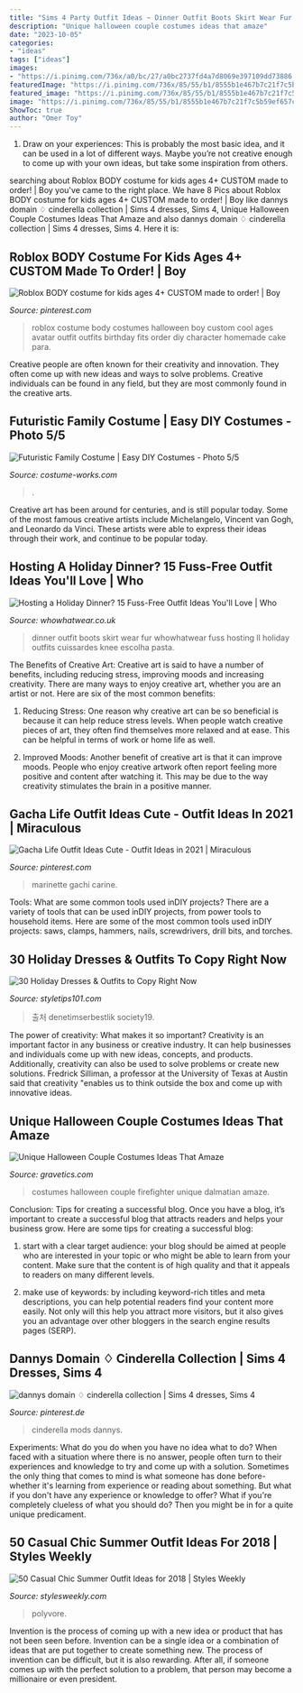 ```yaml
---
title: "Sims 4 Party Outfit Ideas ~ Dinner Outfit Boots Skirt Wear Fur Whowhatwear Fuss Hosting Ll Holiday Outfits Cuissardes Knee Escolha Pasta"
description: "Unique halloween couple costumes ideas that amaze"
date: "2023-10-05"
categories:
- "ideas"
tags: ["ideas"]
images:
- "https://i.pinimg.com/736x/a0/bc/27/a0bc2737fd4a7d8069e397109dd73886.jpg"
featuredImage: "https://i.pinimg.com/736x/85/55/b1/8555b1e467b7c21f7c5b59ef657cf0ed.jpg"
featured_image: "https://i.pinimg.com/736x/85/55/b1/8555b1e467b7c21f7c5b59ef657cf0ed.jpg"
image: "https://i.pinimg.com/736x/85/55/b1/8555b1e467b7c21f7c5b59ef657cf0ed.jpg"
ShowToc: true
author: "Omer Toy"
---
```



1. Draw on your experiences: This is probably the most basic idea, and it can be used in a lot of different ways. Maybe you’re not creative enough to come up with your own ideas, but take some inspiration from others.

	

		
searching about Roblox BODY costume for kids ages 4+ CUSTOM made to order! | Boy you've came to the right place. We have 8 Pics about Roblox BODY costume for kids ages 4+ CUSTOM made to order! | Boy like dannys domain ♢ cinderella collection | Sims 4 dresses, Sims 4, Unique Halloween Couple Costumes Ideas That Amaze and also dannys domain ♢ cinderella collection | Sims 4 dresses, Sims 4. Here it is:
		
    
## Roblox BODY Costume For Kids Ages 4+ CUSTOM Made To Order! | Boy

<img loading=lazy src="https://i.pinimg.com/736x/a0/bc/27/a0bc2737fd4a7d8069e397109dd73886.jpg" onerror="this.onerror=null;this.src='https://tse2.mm.bing.net/th?id=OIP.QMZFsFUtumPrYCERc1PpeAHaL0&amp;pid=15.1';" alt="Roblox BODY costume for kids ages 4+ CUSTOM made to order! | Boy">

_Source: pinterest.com_

>roblox costume body costumes halloween boy custom cool ages avatar outfit outfits birthday fits order diy character homemade cake para. 

	

Creative people are often known for their creativity and innovation. They often come up with new ideas and ways to solve problems. Creative individuals can be found in any field, but they are most commonly found in the creative arts.

    
## Futuristic Family Costume | Easy DIY Costumes - Photo 5/5

<img loading=lazy src="https://photos.costume-works.com/full/futuristic_family4.jpg" onerror="this.onerror=null;this.src='https://tse4.mm.bing.net/th?id=OIP.Wi9A29Lm1JwB4lSw6K92YwHaJ3&amp;pid=15.1';" alt="Futuristic Family Costume | Easy DIY Costumes - Photo 5/5">

_Source: costume-works.com_

>. 

	

Creative art has been around for centuries, and is still popular today. Some of the most famous creative artists include Michelangelo, Vincent van Gogh, and Leonardo da Vinci. These artists were able to express their ideas through their work, and continue to be popular today.

    
## Hosting A Holiday Dinner? 15 Fuss-Free Outfit Ideas You&#039;ll Love | Who

<img loading=lazy src="https://cdn.cliqueinc.com/posts/img/uploads/current/images/0/162/18/promo.original.700x0c.jpg" onerror="this.onerror=null;this.src='https://tse1.mm.bing.net/th?id=OIP.LQdplFwwVw85QYOZyPSJfAHaJ3&amp;pid=15.1';" alt="Hosting a Holiday Dinner? 15 Fuss-Free Outfit Ideas You&#039;ll Love | Who">

_Source: whowhatwear.co.uk_

>dinner outfit boots skirt wear fur whowhatwear fuss hosting ll holiday outfits cuissardes knee escolha pasta. 

	

The Benefits of Creative Art:
Creative art is said to have a number of benefits, including reducing stress, improving moods and increasing creativity. There are many ways to enjoy creative art, whether you are an artist or not. Here are six of the most common benefits:
1. Reducing Stress: One reason why creative art can be so beneficial is because it can help reduce stress levels. When people watch creative pieces of art, they often find themselves more relaxed and at ease. This can be helpful in terms of work or home life as well.

2. Improved Moods: Another benefit of creative art is that it can improve moods. People who enjoy creative artwork often report feeling more positive and content after watching it. This may be due to the way creativity stimulates the brain in a positive manner.


    
## Gacha Life Outfit Ideas Cute - Outfit Ideas In 2021 | Miraculous

<img loading=lazy src="https://i.pinimg.com/736x/9a/18/0b/9a180bfff1bbc46bba44ee7a5c7bb5c5.jpg" onerror="this.onerror=null;this.src='https://tse3.mm.bing.net/th?id=OIP.FU3D5TFtwCRWjb1xZqma2AHaKr&amp;pid=15.1';" alt="Gacha Life Outfit Ideas Cute - Outfit Ideas in 2021 | Miraculous">

_Source: pinterest.com_

>marinette gachi carine. 

	

Tools: What are some common tools used inDIY projects?
There are a variety of tools that can be used inDIY projects, from power tools to household items. Here are some of the most common tools used inDIY projects: saws, clamps, hammers, nails, screwdrivers, drill bits, and torches.

    
## 30 Holiday Dresses &amp; Outfits To Copy Right Now

<img loading=lazy src="https://styletips101.com/wp-content/uploads/2016/11/leggy-look.jpg" onerror="this.onerror=null;this.src='https://tse1.mm.bing.net/th?id=OIP.sJFgUcS-2MqGnO-OcyyxJAAAAA&amp;pid=15.1';" alt="30 Holiday Dresses &amp; Outfits to Copy Right Now">

_Source: styletips101.com_

>출처 denetimserbestlik society19. 

	

The power of creativity: What makes it so important?
Creativity is an important factor in any business or creative industry. It can help businesses and individuals come up with new ideas, concepts, and products. Additionally, creativity can also be used to solve problems or create new solutions. Fredrick Silliman, a professor at the University of Texas at Austin said that creativity "enables us to think outside the box and come up with innovative ideas.

    
## Unique Halloween Couple Costumes Ideas That Amaze

<img loading=lazy src="https://www.gravetics.com/wp-content/uploads/2017/07/Dalmatian-Firefighter.jpg" onerror="this.onerror=null;this.src='https://tse2.mm.bing.net/th?id=OIP.2GyKmF6GvnY-WS6n4MIymwHaJ4&amp;pid=15.1';" alt="Unique Halloween Couple Costumes Ideas That Amaze">

_Source: gravetics.com_

>costumes halloween couple firefighter unique dalmatian amaze. 

	

Conclusion: Tips for creating a successful blog.
Once you have a blog, it’s important to create a successful blog that attracts readers and helps your business grow. Here are some tips for creating a successful blog:
1. start with a clear target audience: your blog should be aimed at people who are interested in your topic or who might be able to learn from your content. Make sure that the content is of high quality and that it appeals to readers on many different levels.

2. make use of keywords: by including keyword-rich titles and meta descriptions, you can help potential readers find your content more easily. Not only will this help you attract more visitors, but it also gives you an advantage over other bloggers in the search engine results pages (SERP).


    
## Dannys Domain ♢ Cinderella Collection | Sims 4 Dresses, Sims 4

<img loading=lazy src="https://i.pinimg.com/736x/85/55/b1/8555b1e467b7c21f7c5b59ef657cf0ed.jpg" onerror="this.onerror=null;this.src='https://tse1.mm.bing.net/th?id=OIP.Bua-WTIbHm_Dr4Tf0n8wtQHaLG&amp;pid=15.1';" alt="dannys domain ♢ cinderella collection | Sims 4 dresses, Sims 4">

_Source: pinterest.de_

>cinderella mods dannys. 

	

Experiments: What do you do when you have no idea what to do?
When faced with a situation where there is no answer, people often turn to their experiences and knowledge to try and come up with a solution. Sometimes the only thing that comes to mind is what someone has done before- whether it's learning from experience or reading about something. But what if you don't have any experience or knowledge to offer? What if you're completely clueless of what you should do? Then you might be in for a quite unique predicament.

    
## 50 Casual Chic Summer Outfit Ideas For 2018 | Styles Weekly

<img loading=lazy src="http://stylesweekly.com/wp-content/uploads/2017/12/50-casual-chic-summer-outfit-ideas-for-2018-22.jpg" onerror="this.onerror=null;this.src='https://tse4.mm.bing.net/th?id=OIP.aE_gG0kr5oF2WNHyl62fIwHaHa&amp;pid=15.1';" alt="50 Casual Chic Summer Outfit Ideas for 2018 | Styles Weekly">

_Source: stylesweekly.com_

>polyvore. 

	

Invention is the process of coming up with a new idea or product that has not been seen before. Invention can be a single idea or a combination of ideas that are put together to create something new. The process of invention can be difficult, but it is also rewarding. After all, if someone comes up with the perfect solution to a problem, that person may become a millionaire or even president.

